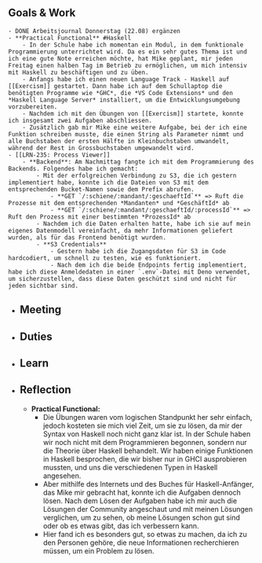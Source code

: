 ## Goals & Work
	- DONE Arbeitsjournal Donnerstag (22.08) ergänzen
	- **Practical Functional** #Haskell
		- In der Schule habe ich momentan ein Modul, in dem funktionale Programmierung unterrichtet wird. Da es ein sehr gutes Thema ist und ich eine gute Note erreichen möchte, hat Mike geplant, mir jeden Freitag einen halben Tag im Betrieb zu ermöglichen, um mich intensiv mit Haskell zu beschäftigen und zu üben.
		- Anfangs habe ich einen neuen Language Track - Haskell auf [[Exercism]] gestartet. Dann habe ich auf dem Schullaptop die benötigten Programme wie *GHC*, die *VS Code Extensions* und den *Haskell Language Server* installiert, um die Entwicklungsumgebung vorzubereiten.
		- Nachdem ich mit den Übungen von [[Exercism]] startete, konnte ich insgesamt zwei Aufgaben abschliessen.
		- Zusätzlich gab mir Mike eine weitere Aufgabe, bei der ich eine Funktion schreiben musste, die einen String als Parameter nimmt und alle Buchstaben der ersten Hälfte in Kleinbuchstaben umwandelt, während der Rest in Grossbuchstaben umgewandelt wird.
	- [[LRN-235: Process Viewer]]
		- **Backend**: Am Nachmittag fangte ich mit dem Programmierung des Backends. Folgendes habe ich gemacht:
			- Mit der erfolgreichen Verbindung zu S3, die ich gestern implementiert habe, konnte ich die Dateien von S3 mit dem entsprechenden Bucket-Namen sowie dem Prefix abrufen.
				- **GET `/:schiene/:mandant/:geschaeftId`** => Ruft die Prozesse mit dem entsprechenden *Mandanten* und *GeschäftId* ab
				- **GET `/:schiene/:mandant/:geschaeftId/:processId`** => Ruft den Prozess mit einer bestimmten *ProzessId* ab
			- Nachdem ich die Daten erhalten hatte, habe ich sie auf mein eigenes Datenmodell vereinfacht, da mehr Informationen geliefert wurden, als für das Frontend benötigt wurden.
			- **S3 Credentials**
				- Gestern habe ich die Zugangsdaten für S3 im Code hardcodiert, um schnell zu testen, wie es funktioniert.
				- Nach dem ich die beide Endpoints fertig implementiert, habe ich diese Anmeldedaten in einer `.env`-Datei mit Deno verwendet, um sicherzustellen, dass diese Daten geschützt sind und nicht für jeden sichtbar sind.
- ## Meeting
- ## Duties
- ## Learn
- ## Reflection
	- **Practical Functional:**
		- Die Übungen waren vom logischen Standpunkt her sehr einfach, jedoch kosteten sie mich viel Zeit, um sie zu lösen, da mir der Syntax von Haskell noch nicht ganz klar ist. In der Schule haben wir noch nicht mit dem Programmieren begonnen, sondern nur die Theorie über Haskell behandelt. Wir haben einige Funktionen in Haskell besprochen, die wir bisher nur in GHCI ausprobieren mussten, und uns die verschiedenen Typen in Haskell angesehen.
		- Aber mithilfe des Internets und des Buches für Haskell-Anfänger, das Mike mir gebracht hat, konnte ich die Aufgaben dennoch lösen. Nach dem Lösen der Aufgaben habe ich mir auch die Lösungen der Community angeschaut und mit meinen Lösungen verglichen, um zu sehen, ob meine Lösungen schon gut sind oder ob es etwas gibt, das ich verbessern kann.
		- Hier fand ich es besonders gut, so etwas zu machen, da ich zu den Personen gehöre, die neue Informationen recherchieren müssen, um ein Problem zu lösen.
